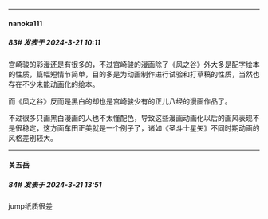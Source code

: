 ﻿
*****

####  nanoka111  
##### 83#       发表于 2024-3-21 10:11

宫崎骏的彩漫还是有很多的，不过宫崎骏的漫画除了《风之谷》外大多是配字绘本的性质，篇幅短情节简单，目的多是为动画制作进行试验和打草稿的性质，当然也存在不少未能动画化的绘本。

而《风之谷》反而是黑白的却也是宫崎骏少有的正儿八经的漫画作品了。

不过很多只画黑白漫画的人也不太懂配色，导致这些漫画动画化以后的画风表现不是很稳定，这方面车田正美就是一个例子了，诸如《圣斗士星矢》不同时期动画的风格差别较大。


*****

####  关五岳  
##### 84#       发表于 2024-3-21 13:51

jump纸质很差

